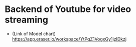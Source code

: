 # Backend of Youtube for video streaming

- (Link of Model chart) https://app.eraser.io/workspace/YtPqZ1VogxGy1jzIDkzj
